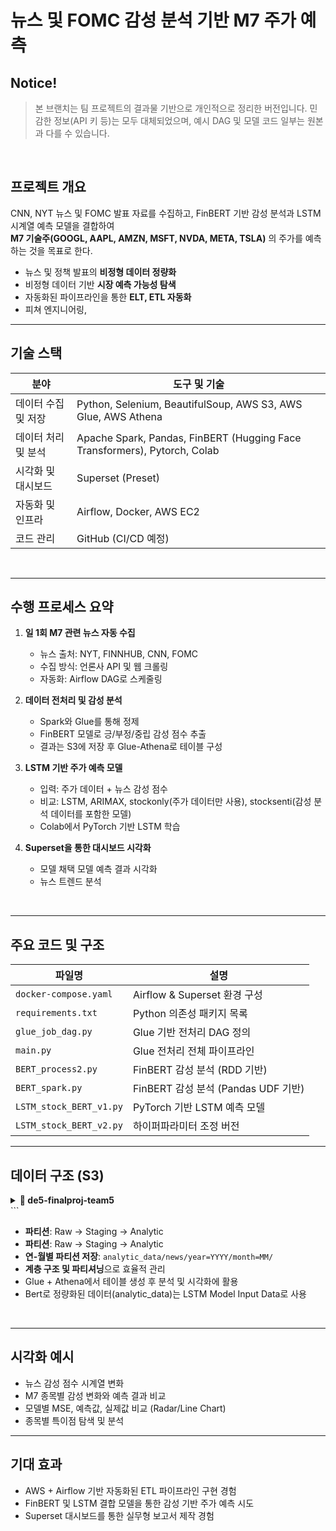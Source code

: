 # 뉴스 및 FOMC 감성 분석 기반 M7 주가 예측

## Notice!

> 본 브랜치는 팀 프로젝트의 결과물 기반으로 개인적으로 정리한 버전입니다.
> 민감한 정보(API 키 등)는 모두 대체되었으며, 예시 DAG 및 모델 코드 일부는 원본과 다를 수 있습니다.


<br/>


## 프로젝트 개요

CNN, NYT 뉴스 및 FOMC 발표 자료를 수집하고, FinBERT 기반 감성 분석과 LSTM 시계열 예측 모델을 결합하여  
**M7 기술주(GOOGL, AAPL, AMZN, MSFT, NVDA, META, TSLA)** 의 주가를 예측하는 것을 목표로 한다. 

- 뉴스 및 정책 발표의 **비정형 데이터 정량화**
- 비정형 데이터 기반 **시장 예측 가능성 탐색**
- 자동화된 파이프라인을 통한 **ELT, ETL 자동화**
- 피쳐 엔지니어링, 

---

## 기술 스택

| 분야               | 도구 및 기술                                                                 |
|--------------------|------------------------------------------------------------------------------|
| 데이터 수집 및 저장 | Python, Selenium, BeautifulSoup, AWS S3, AWS Glue, AWS Athena               |
| 데이터 처리 및 분석 | Apache Spark, Pandas, FinBERT (Hugging Face Transformers), Pytorch, Colab   |
| 시각화 및 대시보드  | Superset (Preset)                                                            |
| 자동화 및 인프라     | Airflow, Docker, AWS EC2                                                    |
| 코드 관리           | GitHub (CI/CD 예정)                                                         |

<br/>


---

## 수행 프로세스 요약

1. **일 1회 M7 관련 뉴스 자동 수집**
    - 뉴스 출처: NYT, FINNHUB, CNN, FOMC
    - 수집 방식: 언론사 API 및 웹 크롤링
    - 자동화: Airflow DAG로 스케줄링

2. **데이터 전처리 및 감성 분석**
    - Spark와 Glue를 통해 정제
    - FinBERT 모델로 긍/부정/중립 감성 점수 추출
    - 결과는 S3에 저장 후 Glue-Athena로 테이블 구성

3. **LSTM 기반 주가 예측 모델**
    - 입력: 주가 데이터 + 뉴스 감성 점수
    - 비교: LSTM, ARIMAX, stockonly(주가 데이터만 사용), stocksenti(감성 분석 데이터를 포함한 모델)
    - Colab에서 PyTorch 기반 LSTM 학습

4. **Superset을 통한 대시보드 시각화**
    - 모델  채택 모델 예측 결과 시각화
    - 뉴스 트렌드 분석

<br/>

---

## 주요 코드 및 구조

| 파일명                  | 설명                                               |
|-------------------------|----------------------------------------------------|
| `docker-compose.yaml`   | Airflow & Superset 환경 구성                       |
| `requirements.txt`      | Python 의존성 패키지 목록                          |
| `glue_job_dag.py`       | Glue 기반 전처리 DAG 정의                          |
| `main.py`               | Glue 전처리 전체 파이프라인                         |
| `BERT_process2.py`      | FinBERT 감성 분석 (RDD 기반)                       |
| `BERT_spark.py`         | FinBERT 감성 분석 (Pandas UDF 기반)                |
| `LSTM_stock_BERT_v1.py` | PyTorch 기반 LSTM 예측 모델                         |
| `LSTM_stock_BERT_v2.py` | 하이퍼파라미터 조정 버전                           |

---

## 데이터 구조 (S3)

<details>
<summary><strong>📂 de5-finalproj-team5</strong></summary>

```bash
de5-finalproj-team5/
├── raw_data/
│   ├── CNN/
│   │   ├── 2020/
│   │   ├── 2021/
│   │   ├── ...
│   │   └── 2025/
│   ├── FINNHUB/
│   ├── FOMC/
│   └── NYTD/
│
├── staging_data/news/
│   ├── full/
│   └── incremental/
│       ├── CNN/
│       │   └── 20250317/
│       ├── FINNHUB/
│       │   └── 20250317/
│       └── ...
│
├── analytic_data/news/
│   ├── year=2025/
│   │   ├── month=3/
│   │   └── ...
│   └── year=2020/
│
└── spark_script/
    └── main.py
```
</details>
 ```
</details>

- **파티션**: Raw → Staging → Analytic  
- **파티션**: Raw → Staging → Analytic  
- **연-월별 파티션 저장**: `analytic_data/news/year=YYYY/month=MM/`
- **계층 구조 및 파티셔닝**으로 효율적 관리
- Glue + Athena에서 테이블 생성 후 분석 및 시각화에 활용
- Bert로 정량화된 데이터(analytic_data)는 LSTM Model Input Data로 사용

<br/>

---

## 시각화 예시

- 뉴스 감성 점수 시계열 변화
- M7 종목별 감성 변화와 예측 결과 비교
- 모델별 MSE, 예측값, 실제값 비교 (Radar/Line Chart)
- 종목별 특이점 탐색 및 분석

---

## 기대 효과

- AWS + Airflow 기반 자동화된 ETL 파이프라인 구현 경험
- FinBERT 및 LSTM 결합 모델을 통한 감성 기반 주가 예측 시도
- Superset 대시보드를 통한 실무형 보고서 제작 경험

